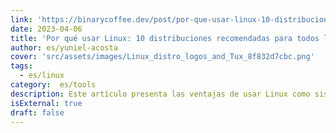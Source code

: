 ```yaml
---
link: 'https://binarycoffee.dev/post/por-que-usar-linux-10-distribuciones-recomendadas-para-todos-los-usuariosougyn'
date: 2023-04-06
title: 'Por qué usar Linux: 10 distribuciones recomendadas para todos los usuarios.'
author: es/yuniel-acosta
cover: 'src/assets/images/Linux_distro_logos_and_Tux_8f832d7cbc.png'
tags: 
  - es/linux
category:  es/tools
description: Este artículo presenta las ventajas de usar Linux como sistema operativo, incluyendo su estabilidad, seguridad, personalización y disponibilidad de software gratuito. Además, se presentan 10 distribuciones de Linux recomendadas, cada una con sus propias fortalezas y debilidades para diferentes necesidades de los usuarios.
isExternal: true
draft: false
---
```

